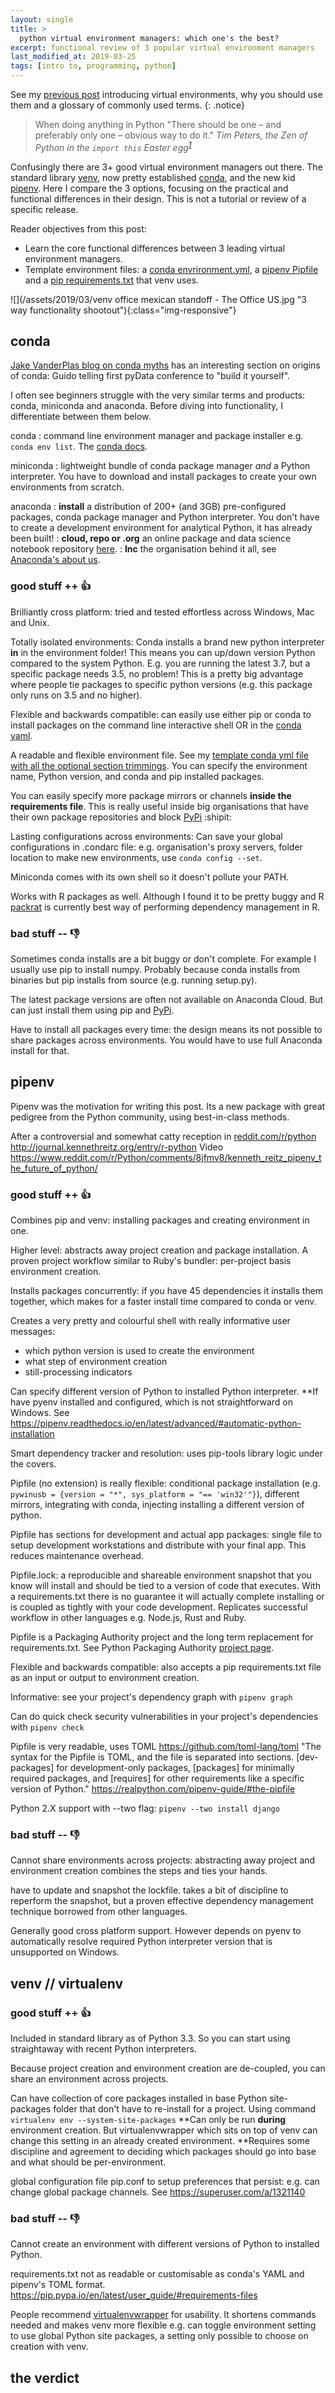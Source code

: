 ```yaml
---
layout: single
title: >
  python virtual environment managers: which one's the best?
excerpt: functional review of 3 popular virtual environment managers
last_modified_at: 2019-03-25
tags: [intro to, programming, python]
---
```

<!-- reference style links -->
[intro virtual environments]: _posts\2019-03-01-intro-python-virtual-environments.md
[conda yaml]: assets/2019/03/template_conda_env.yml
[pipenv Pipfile]: assets/2019/03/Pipfile
[pip requirements.txt]: assets/2019/03/requirements.txt
<!-- end reference style links -->

<!-- #TODO
- a judgement of which is best for what?? "the verdict"
-
[conda's yaml][conda yaml], [pipenv's Pipfile][pipenv Pipfile] (weirdly doesnt allow an extension, but not pipenv's fault) and venv which uses a pip [requirements.txt][pip requirements.txt].
-->

See my [previous post][intro virtual environments] introducing virtual environments, why you should use them and a glossary of commonly used terms.
{: .notice}

> When doing anything in Python "There should be one – and preferably only one – obvious way to do it."
> <cite>Tim Peters, the Zen of Python in the `import this` Easter egg<sup id="a1">[1](#f1)</sup></cite>

Confusingly there are 3+ good virtual environment managers out there. The standard library [venv](https://docs.python.org/3/library/venv.html), now pretty established [conda](https://conda.io/en/latest/index.html), and the new kid [pipenv](https://pipenv.readthedocs.io/en/latest/). Here I compare the 3 options, focusing on the practical and functional differences in their design. This is not a tutorial or review of a specific release.

Reader objectives from this post:
- Learn the core functional differences between 3 leading virtual environment managers.
- Template environment files: a [conda envrironment.yml][conda yaml], a [pipenv Pipfile][pipenv Pipfile] and a [pip requirements.txt][pip requirements.txt] that venv uses.

![](/assets/2019/03/venv office mexican standoff - The Office US.jpg "3 way functionality shootout"){:class="img-responsive"}

## conda
[Jake VanderPlas blog on conda myths](https://jakevdp.github.io/blog/2016/08/25/conda-myths-and-misconceptions/) has an interesting section on origins of conda: Guido telling first pyData conference to "build it yourself".

I often see beginners struggle with the very similar terms and products: conda, miniconda and anaconda. Before diving into functionality, I differentiate between them below.

conda
: command line environment manager and package installer e.g. `conda env list`. The [conda docs](https://conda.io/en/latest/index.html).

miniconda
: lightweight bundle of conda package manager *and* a Python interpreter. You have to download and install packages to create your own environments from scratch.

anaconda
: __install__ a distribution of 200+ (and 3GB) pre-configured packages, conda package manager and Python interpreter. You don't have to create a development environment for analytical Python, it has already been built!
: __cloud, repo or .org__ an online package and data science notebook repository [here](http://anaconda.org).
: __Inc__ the organisation behind it all, see [Anaconda's about us](https://www.anaconda.com/about-us/).

### good stuff ++ :thumbsup:
Brilliantly cross platform: tried and tested effortless across Windows, Mac and Unix.

Totally isolated environments: Conda installs a brand new python interpreter __in__ in the environment folder! This means you can up/down version Python compared to the system Python. E.g. you are running the latest 3.7, but a specific package needs 3.5, no problem! This is a pretty big advantage where people tie packages to specific python versions (e.g. this package only runs on 3.5 and no higher).

Flexible and backwards compatible: can easily use either pip or conda to install packages on the command line interactive shell OR in the [conda yaml][].

A readable and flexible environment file. See my [template conda yml file with all the optional section trimmings][conda yaml]. You can specify the environment name, Python version, and conda and pip installed packages.

You can easily specify more package mirrors or channels **inside the requirements file**. This is really useful inside big organisations that have their own package repositories and block [PyPi](https://pypi.org) :shipit:

Lasting configurations across environments: Can save your global configurations in .condarc file: e.g. organisation's proxy servers, folder location to make new environments, use `conda config --set`.

Miniconda comes with its own shell so it doesn't pollute your PATH.

Works with R packages as well. Although I found it to be pretty buggy and R [packrat](https://rstudio.github.io/packrat/) is currently best way of performing dependency management in R.

### bad stuff -- :thumbsdown:
Sometimes conda installs are a bit buggy or don't complete. For example I usually use pip to install numpy. Probably because conda installs from binaries but pip installs from source (e.g. running setup.py).

The latest package versions are often not available on Anaconda Cloud. But can just install them using pip and [PyPi](https://pypi.org/).

Have to install all packages every time: the design means its not possible to share packages across environments. You would have to use full Anaconda install for that.

## pipenv
Pipenv was the motivation for writing this post. Its a new package with great pedigree from the Python community, using best-in-class methods.

After a controversial and somewhat catty reception in [reddit.com/r/python](https://www.reddit.com/r/Python/comments/5pmb8o/announcing_pipenv_from_kenneth_reitz/)
http://journal.kennethreitz.org/entry/r-python
Video https://www.reddit.com/r/Python/comments/8jfmv8/kenneth_reitz_pipenv_the_future_of_python/

### good stuff ++ :thumbsup:
Combines pip and venv: installing packages and creating environment in one.

Higher level: abstracts away project creation and package installation. A proven project workflow similar to Ruby's bundler: per-project basis environment creation.

Installs packages concurrently: if you have 45 dependencies it installs them together, which makes for a faster install time compared to conda or venv.

Creates a very pretty and colourful shell with really informative user messages:
- which python version is used to create the environment
- what step of environment creation
- still-processing indicators

Can specify different version of Python to installed Python interpreter. \*\*If have pyenv installed and configured, which is not straightforward on Windows. See https://pipenv.readthedocs.io/en/latest/advanced/#automatic-python-installation

Smart dependency tracker and resolution: uses pip-tools library logic under the covers.

Pipfile (no extension) is really flexible: conditional package installation (e.g. `pywinusb = {version = "*", sys_platform = "== 'win32'"}`), different mirrors, integrating with conda, injecting installing a different version of python.

Pipfile has sections for development and actual app packages: single file to setup development workstations and distribute with your final app. This reduces maintenance overhead.

Pipfile.lock: a reproducible and shareable environment snapshot that you know will install and should be tied to a version of code that executes. With a requirements.txt there is no guarantee it will actually complete installing or is coupled as tightly with your code development. Replicates successful workflow in other languages e.g. Node.js, Rust and Ruby.

Pipfile is a Packaging Authority project and the long term replacement for requirements.txt. See Python Packaging Authority [project page](https://github.com/pypa/pipfile).

Flexible and backwards compatible: also accepts a pip requirements.txt file as an input or output to environment creation.

Informative: see your project's dependency graph with `pipenv graph`

Can do quick check security vulnerabilities in your project's dependencies with `pipenv check`

Pipfile is very readable, uses TOML https://github.com/toml-lang/toml
"The syntax for the Pipfile is TOML, and the file is separated into sections. [dev-packages] for development-only packages, [packages] for minimally required packages, and [requires] for other requirements like a specific version of Python."
https://realpython.com/pipenv-guide/#the-pipfile

Python 2.X support with --two flag: `pipenv --two install django`

### bad stuff -- :thumbsdown:
Cannot share environments across projects: abstracting away project and environment creation combines the steps and ties your hands.

have to update and snapshot the lockfile. takes a bit of discipline to reperform the snapshot, but a proven effective dependency management technique borrowed from other languages.

Generally good cross platform support. However depends on pyenv to automatically resolve required Python interpreter version that is unsupported on Windows.

## venv // virtualenv
### good stuff ++ :thumbsup:
Included in standard library as of Python 3.3. So you can start using straightaway with recent Python interpreters.

Because project creation and environment creation are de-coupled, you can share an environment across projects.

Can have collection of core packages installed in base Python site-packages folder that don't have to re-install for a project. Using command `virtualenv env --system-site-packages`
\*\*Can only be run __during__ environment creation. But virtualenvwrapper which sits on top of venv can change this setting in an already created environment.
\*\*Requires some discipline and agreement to deciding which packages should go into base and what should be per-environment.

global configuration file pip.conf to setup preferences that persist: e.g. can change global package channels. See https://superuser.com/a/1321140

### bad stuff -- :thumbsdown:
Cannot create an environment with different versions of Python to installed Python.

requirements.txt not as readable or customisable as conda's YAML and pipenv's TOML format.
https://pip.pypa.io/en/latest/user_guide/#requirements-files

People recommend [virtualenvwrapper](https://virtualenvwrapper.readthedocs.io/en/latest/) for usability. It shortens commands needed and makes venv more flexible e.g. can toggle environment setting to use global Python site packages, a setting only possible to choose on creation with venv.

## the verdict
